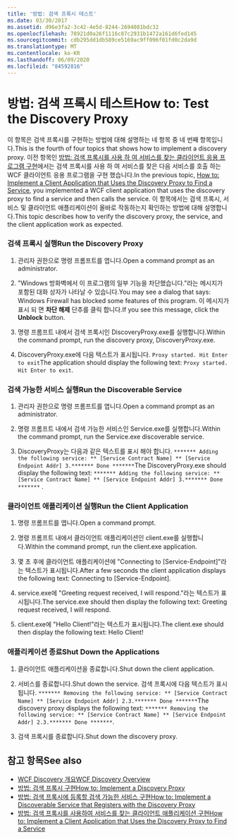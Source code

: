 ```yaml
---
title: '방법: 검색 프록시 테스트'
ms.date: 03/30/2017
ms.assetid: d96e3fa2-3c42-4e5d-8244-2694081bdc32
ms.openlocfilehash: 78921d0a26f1116c87c2931b1472a161d6fed145
ms.sourcegitcommit: cdb295dd1db589ce5169ac9ff096f01fd0c2da9d
ms.translationtype: MT
ms.contentlocale: ko-KR
ms.lasthandoff: 06/09/2020
ms.locfileid: "84592816"
---
```

# <a name="how-to-test-the-discovery-proxy"></a><span data-ttu-id="db381-102">방법: 검색 프록시 테스트</span><span class="sxs-lookup"><span data-stu-id="db381-102">How to: Test the Discovery Proxy</span></span>
<span data-ttu-id="db381-103">이 항목은 검색 프록시를 구현하는 방법에 대해 설명하는 네 항목 중 네 번째 항목입니다.</span><span class="sxs-lookup"><span data-stu-id="db381-103">This is the fourth of four topics that shows how to implement a discovery proxy.</span></span> <span data-ttu-id="db381-104">이전 항목인 [방법: 검색 프록시를 사용 하 여 서비스를 찾는 클라이언트 응용 프로그램 구현](client-app-discovery-proxy-to-find-a-service.md)에서는 검색 프록시를 사용 하 여 서비스를 찾은 다음 서비스를 호출 하는 WCF 클라이언트 응용 프로그램을 구현 했습니다.</span><span class="sxs-lookup"><span data-stu-id="db381-104">In the previous topic, [How to: Implement a Client Application that Uses the Discovery Proxy to Find a Service](client-app-discovery-proxy-to-find-a-service.md), you implemented a WCF client application that uses the discovery proxy to find a service and then calls the service.</span></span> <span data-ttu-id="db381-105">이 항목에서는 검색 프록시, 서비스 및 클라이언트 애플리케이션이 올바로 작동하는지 확인하는 방법에 대해 설명합니다.</span><span class="sxs-lookup"><span data-stu-id="db381-105">This topic describes how to verify the discovery proxy, the service, and the client application work as expected.</span></span>  
  
### <a name="run-the-discovery-proxy"></a><span data-ttu-id="db381-106">검색 프록시 실행</span><span class="sxs-lookup"><span data-stu-id="db381-106">Run the Discovery Proxy</span></span>  
  
1. <span data-ttu-id="db381-107">관리자 권한으로 명령 프롬프트를 엽니다.</span><span class="sxs-lookup"><span data-stu-id="db381-107">Open a command prompt as an administrator.</span></span>  
  
2. <span data-ttu-id="db381-108">"Windows 방화벽에서 이 프로그램의 일부 기능을 차단했습니다."라는 메시지가 포함된 대화 상자가 나타날 수 있습니다.</span><span class="sxs-lookup"><span data-stu-id="db381-108">You may see a dialog that says: Windows Firewall has blocked some features of this program.</span></span> <span data-ttu-id="db381-109">이 메시지가 표시 되 면 **차단 해제** 단추를 클릭 합니다.</span><span class="sxs-lookup"><span data-stu-id="db381-109">If you see this message, click the **Unblock** button.</span></span>  
  
3. <span data-ttu-id="db381-110">명령 프롬프트 내에서 검색 프록시인 DiscoveryProxy.exe를 실행합니다.</span><span class="sxs-lookup"><span data-stu-id="db381-110">Within the command prompt, run the discovery proxy, DiscoveryProxy.exe.</span></span>  
  
4. <span data-ttu-id="db381-111">DiscoveryProxy.exe에 다음 텍스트가 표시됩니다. `Proxy started. Hit Enter to exit`</span><span class="sxs-lookup"><span data-stu-id="db381-111">The application should display the following text: `Proxy started. Hit Enter to exit`.</span></span>  
  
### <a name="run-the-discoverable-service"></a><span data-ttu-id="db381-112">검색 가능한 서비스 실행</span><span class="sxs-lookup"><span data-stu-id="db381-112">Run the Discoverable Service</span></span>  
  
1. <span data-ttu-id="db381-113">관리자 권한으로 명령 프롬프트를 엽니다.</span><span class="sxs-lookup"><span data-stu-id="db381-113">Open a command prompt as an administrator.</span></span>  
  
2. <span data-ttu-id="db381-114">명령 프롬프트 내에서 검색 가능한 서비스인 Service.exe를 실행합니다.</span><span class="sxs-lookup"><span data-stu-id="db381-114">Within the command prompt, run the Service.exe discoverable service.</span></span>  
  
3. <span data-ttu-id="db381-115">DiscoveryProxy는 다음과 같은 텍스트를 표시 해야 합니다. `******* Adding the following service: ** [Service Contract Name] ** [Service Endpoint Addr] 3.******* Done *******`</span><span class="sxs-lookup"><span data-stu-id="db381-115">The DiscoveryProxy.exe should display the following text: `******* Adding the following service: ** [Service Contract Name] ** [Service Endpoint Addr] 3.******* Done *******` .</span></span>  
  
### <a name="run-the-client-application"></a><span data-ttu-id="db381-116">클라이언트 애플리케이션 실행</span><span class="sxs-lookup"><span data-stu-id="db381-116">Run the Client Application</span></span>  
  
1. <span data-ttu-id="db381-117">명령 프롬프트를 엽니다.</span><span class="sxs-lookup"><span data-stu-id="db381-117">Open a command prompt.</span></span>  
  
2. <span data-ttu-id="db381-118">명령 프롬프트 내에서 클라이언트 애플리케이션인 client.exe를 실행합니다.</span><span class="sxs-lookup"><span data-stu-id="db381-118">Within the command prompt, run the client.exe application.</span></span>  
  
3. <span data-ttu-id="db381-119">몇 초 후에 클라이언트 애플리케이션에 &quot;Connecting to [Service-Endpoint]&quot;라는 텍스트가 표시됩니다.</span><span class="sxs-lookup"><span data-stu-id="db381-119">After a few seconds the client application displays the following text: Connecting to [Service-Endpoint].</span></span>  
  
4. <span data-ttu-id="db381-120">service.exe에 "Greeting request received, I will respond."라는 텍스트가 표시됩니다.</span><span class="sxs-lookup"><span data-stu-id="db381-120">The service.exe should then display the following text: Greeting request received, I will respond.</span></span>  
  
5. <span data-ttu-id="db381-121">client.exe에 "Hello Client!"라는 텍스트가 표시됩니다.</span><span class="sxs-lookup"><span data-stu-id="db381-121">The client.exe should then display the following text: Hello Client!</span></span>  
  
### <a name="shut-down-the-applications"></a><span data-ttu-id="db381-122">애플리케이션 종료</span><span class="sxs-lookup"><span data-stu-id="db381-122">Shut Down the Applications</span></span>  
  
1. <span data-ttu-id="db381-123">클라이언트 애플리케이션을 종료합니다.</span><span class="sxs-lookup"><span data-stu-id="db381-123">Shut down the client application.</span></span>  
  
2. <span data-ttu-id="db381-124">서비스를 종료합니다.</span><span class="sxs-lookup"><span data-stu-id="db381-124">Shut down the service.</span></span> <span data-ttu-id="db381-125">검색 프록시에 다음 텍스트가 표시됩니다. `******* Removing the following service: ** [Service Contract Name] ** [Service Endpoint Addr] 2.3.******* Done *******`</span><span class="sxs-lookup"><span data-stu-id="db381-125">The discovery proxy displays the following text: `******* Removing the following service: ** [Service Contract Name] ** [Service Endpoint Addr] 2.3.******* Done *******`.</span></span>  
  
3. <span data-ttu-id="db381-126">검색 프록시를 종료합니다.</span><span class="sxs-lookup"><span data-stu-id="db381-126">Shut down the discovery proxy.</span></span>  
  
## <a name="see-also"></a><span data-ttu-id="db381-127">참고 항목</span><span class="sxs-lookup"><span data-stu-id="db381-127">See also</span></span>

- [<span data-ttu-id="db381-128">WCF Discovery 개요</span><span class="sxs-lookup"><span data-stu-id="db381-128">WCF Discovery Overview</span></span>](wcf-discovery-overview.md)
- [<span data-ttu-id="db381-129">방법: 검색 프록시 구현</span><span class="sxs-lookup"><span data-stu-id="db381-129">How to: Implement a Discovery Proxy</span></span>](how-to-implement-a-discovery-proxy.md)
- [<span data-ttu-id="db381-130">방법: 검색 프록시에 등록할 검색 가능한 서비스 구현</span><span class="sxs-lookup"><span data-stu-id="db381-130">How to: Implement a Discoverable Service that Registers with the Discovery Proxy</span></span>](discoverable-service-that-registers-with-the-discovery-proxy.md)
- [<span data-ttu-id="db381-131">방법: 검색 프록시를 사용하여 서비스를 찾는 클라이언트 애플리케이션 구현</span><span class="sxs-lookup"><span data-stu-id="db381-131">How to: Implement a Client Application that Uses the Discovery Proxy to Find a Service</span></span>](client-app-discovery-proxy-to-find-a-service.md)
